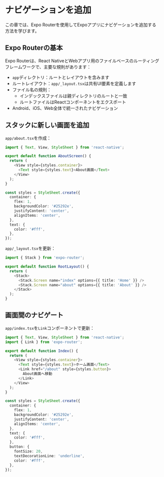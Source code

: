 # ナビゲーションを追加

この章では、Expo Routerを使用してExpoアプリにナビゲーションを追加する方法を学びます。

## Expo Routerの基本

Expo Routerは、React NativeとWebアプリ用のファイルベースのルーティングフレームワークで、主要な規則があります：

- `app`ディレクトリ：ルートとレイアウトを含みます
- ルートレイアウト：`app/_layout.tsx`は共有UI要素を定義します
- ファイル名の規則：
  - インデックスファイルは親ディレクトリのルートと一致
  - ルートファイルはReactコンポーネントをエクスポート
- Android、iOS、Web全体で統一されたナビゲーション

## スタックに新しい画面を追加

`app/about.tsx`を作成：

```typescript
import { Text, View, StyleSheet } from 'react-native';

export default function AboutScreen() {
  return (
    <View style={styles.container}>
      <Text style={styles.text}>About画面</Text>
    </View>
  );
}

const styles = StyleSheet.create({
  container: {
    flex: 1,
    backgroundColor: '#25292e',
    justifyContent: 'center',
    alignItems: 'center',
  },
  text: {
    color: '#fff',
  },
});
```

`app/_layout.tsx`を更新：

```typescript
import { Stack } from 'expo-router';

export default function RootLayout() {
  return (
    <Stack>
      <Stack.Screen name="index" options={{ title: 'Home' }} />
      <Stack.Screen name="about" options={{ title: 'About' }} />
    </Stack>
  );
}
```

## 画面間のナビゲート

`app/index.tsx`を`Link`コンポーネントで更新：

```typescript
import { Text, View, StyleSheet } from 'react-native';
import { Link } from 'expo-router';

export default function Index() {
  return (
    <View style={styles.container}>
      <Text style={styles.text}>ホーム画面</Text>
      <Link href="/about" style={styles.button}>
        About画面へ移動
      </Link>
    </View>
  );
}

const styles = StyleSheet.create({
  container: {
    flex: 1,
    backgroundColor: '#25292e',
    justifyContent: 'center',
    alignItems: 'center',
  },
  text: {
    color: '#fff',
  },
  button: {
    fontSize: 20,
    textDecorationLine: 'underline',
    color: '#fff',
  },
});
```
